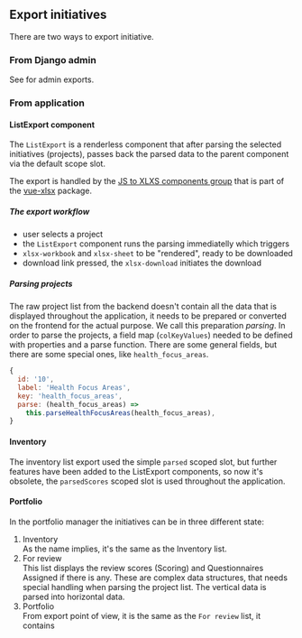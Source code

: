 ## Export initiatives

There are two ways to export initiative.

### From Django admin
See [](django_admin.md) for admin exports. 

### From application

#### ListExport component

The `ListExport` is a renderless component that after parsing the selected initiatives (projects), passes back the parsed data to the parent component via the default scope slot.

The export is handled by the [JS to XLXS components group](https://vue-xlsx.netlify.app/components/js-to-xlsx.html) that is part of the [vue-xlsx](https://vue-xlsx.netlify.app/) package.

##### The export workflow
- user selects a project
- the `ListExport` component runs the parsing immediatelly which triggers
- `xlsx-workbook` and `xlsx-sheet` to be "rendered", ready to be downloaded
- download link pressed, the `xlsx-download` initiates the download

##### Parsing projects

The raw project list from the backend doesn't contain all the data that is displayed throughout the application, it needs to be prepared or converted on the frontend for the actual purpose. We call this preparation *parsing*.
In order to parse the projects, a field map (`colKeyValues`) needed to be defined with properties and a parse function. There are some general fields, but there are some special ones, like `health_focus_areas`.

```js
{
  id: '10',
  label: 'Health Focus Areas',
  key: 'health_focus_areas',
  parse: (health_focus_areas) =>
    this.parseHealthFocusAreas(health_focus_areas),
}
```

#### Inventory

The inventory list export used the simple `parsed` scoped slot, but further features have been added to the ListExport components, so now it's obsolete, the `parsedScores` scoped slot is used throughout the application.

#### Portfolio

In the portfolio manager the initiatives can be in three different state:
1. Inventory  
   As the name implies, it's the same as the Inventory list.
2. For review  
   This list displays the review scores (Scoring) and Questionnaires Assigned if there is any. These are complex data structures, that needs special handling when parsing the project list. The vertical data is parsed into horizontal data.
3. Portfolio  
   From export point of view, it is the same as the `For review` list, it contains
